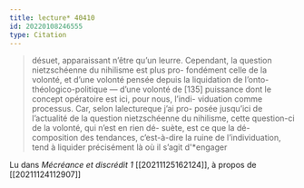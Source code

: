 ```yaml
---
title: lecture* 40410
id: 20220108246555
type: Citation
---
```


> désuet, apparaissant n’être qu’un leurre. Cependant, la question nietzschéenne du nihilisme est plus pro- fondément celle de la volonté, et d’une volonté pensée depuis la liquidation de l’onto-théologico-politique — d’une volonté de [135] puissance dont le concept opératoire est ici, pour nous, l’indi- viduation comme processus. Car, selon lalectureque j’ai pro- posée jusqu’ici de l’actualité de la question nietzschéenne du nihilisme, cette question-ci de la volonté, qui n’est en rien dé- suète, est ce que la dé-composition des tendances, c’est-à-dire la ruine de l’individuation, tend à liquider précisément là où il s’agit d'*engager

Lu dans *Mécréance et discrédit 1* [[20211125162124]], à propos de [[20211124112907]]